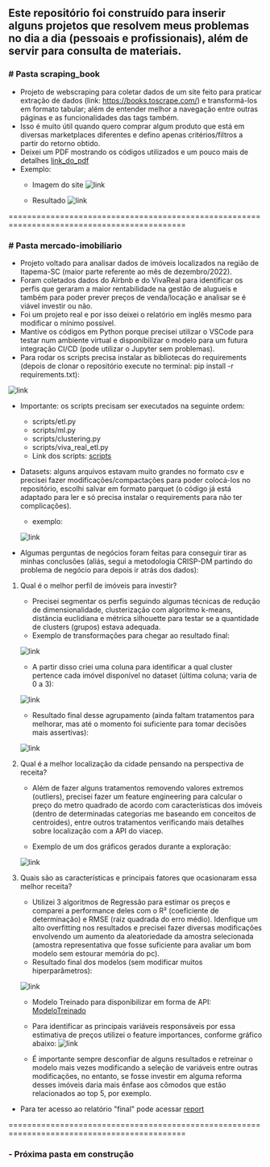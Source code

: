 ## Este repositório foi construído para inserir alguns projetos que resolvem meus problemas no dia a dia (pessoais e profissionais), além de servir para consulta de materiais.

### # Pasta scraping_book
- Projeto de webscraping para coletar dados de um site feito para praticar extração de dados (link: https://books.toscrape.com/) e transformá-los em formato tabular; além de entender melhor a navegação entre outras páginas e as funcionalidades das tags também.
- Isso é muito útil quando quero comprar algum produto que está em diversas marketplaces diferentes e defino apenas critérios/filtros a partir do retorno obtido.
- Deixei um PDF mostrando os códigos utilizados e um pouco mais de detalhes [link_do_pdf](https://github.com/ArielCAlves/projetos/blob/main/scraping_book/ScrapingBooks.pdf)
- Exemplo:
  - Imagem do site ![link](https://github.com/ArielCAlves/projetos/blob/main/scraping_book/images/print_site.png)
  
  - Resultado ![link](https://github.com/ArielCAlves/projetos/blob/main/scraping_book/images/dataframe.png)
  
  
  
  
============================================================================================


### # Pasta mercado-imobiliario
 - Projeto voltado para analisar dados de imóveis localizados na região de Itapema-SC (maior parte referente ao mês de dezembro/2022).
 - Foram coletados dados do Airbnb e do VivaReal para identificar os perfis que geraram a maior rentabilidade na gestão de alugueis e também para poder prever preços de venda/locação e analisar se é viável investir ou não.
 - Foi um projeto real e por isso deixei o relatório em inglês mesmo para modificar o mínimo possível.
 - Mantive os códigos em Python porque precisei utilizar o VSCode para testar num ambiente virtual e disponibilizar o modelo para um futura integração CI/CD (pode utilizar o Jupyter sem problemas). 
 - Para rodar os scripts precisa instalar as bibliotecas do requirements (depois de clonar o repositório execute no terminal: pip install -r requirements.txt): 

 ![link](https://github.com/ArielCAlves/projetos/blob/main/mercado-imobiliario/images/libraries.png)
 
 - Importante: os scripts precisam ser executados na seguinte ordem:
    - scripts/etl.py
    - scripts/ml.py
    - scripts/clustering.py
    - scripts/viva_real_etl.py
    - Link dos scripts: [scripts](https://github.com/ArielCAlves/projetos/tree/main/mercado-imobiliario/scripts)
    
    
 - Datasets: alguns arquivos estavam muito grandes no formato csv e precisei fazer modificações/compactações para poder colocá-los no repositório, escolhi salvar em formato parquet (o código já está adaptado para ler e só precisa instalar o requirements para não ter complicações).
    - exemplo: 
    
    ![link](https://github.com/ArielCAlves/projetos/blob/main/mercado-imobiliario/images/print_dataset.png)
       
  
 - Algumas perguntas de negócios foram feitas para conseguir tirar as minhas conclusões (aliás, segui a metodologia CRISP-DM partindo do problema de negócio para depois ir atrás dos dados):
  1) Qual é o melhor perfil de imóveis para investir?
      - Precisei segmentar os perfis seguindo algumas técnicas de redução de dimensionalidade, clusterização com algoritmo k-means, distância euclidiana e métrica silhouette para testar se a quantidade de clusters (grupos) estava adequada.
      - Exemplo de transformações para chegar ao resultado final:
      
      ![link](https://github.com/ArielCAlves/projetos/blob/main/mercado-imobiliario/images/cluster.png)
      
      - A partir disso criei uma coluna para identificar a qual cluster pertence cada imóvel disponível no dataset (última coluna; varia de 0 a 3):
      
      ![link](https://github.com/ArielCAlves/projetos/blob/main/mercado-imobiliario/images/cluster2.png)
      
      
      - Resultado final desse agrupamento (ainda faltam tratamentos para melhorar, mas até o momento foi suficiente para tomar decisões mais assertivas):
      
      ![link](https://github.com/ArielCAlves/projetos/blob/main/mercado-imobiliario/images/profiles.png)
  
  2) Qual é a melhor localização da cidade pensando na perspectiva de receita?  
      - Além de fazer alguns tratamentos removendo valores extremos (outliers), precisei fazer um feature engineering para calcular o preço do metro quadrado de acordo com características dos imóveis (dentro de determinadas categorias me baseando em conceitos de centroides), entre outros tratamentos verificando mais detalhes sobre localização com a API do viacep.
    
      - Exemplo de um dos gráficos gerados durante a exploração:    
    
      ![link](https://github.com/ArielCAlves/projetos/blob/main/mercado-imobiliario/images/viva_real.png)    
    
  

  3) Quais são as características e principais fatores que ocasionaram essa melhor receita?
      - Utilizei 3 algoritmos de Regressão para estimar os preços e comparei a performance deles com o R² (coeficiente de determinação) e RMSE (raiz quadrada do erro médio). Idenfique um alto overfitting nos resultados e precisei fazer diversas modificações envolvendo um aumento da aleatoriedade da amostra selecionada (amostra representativa que fosse suficiente para avaliar um bom modelo sem estourar memória do pc).
      - Resultado final dos modelos (sem modificar muitos hiperparâmetros):
      
      ![link](https://github.com/ArielCAlves/projetos/blob/main/mercado-imobiliario/images/without_overfitting.png)
      
      - Modelo Treinado para disponibilizar em forma de API: [ModeloTreinado](https://github.com/ArielCAlves/projetos/tree/main/mercado-imobiliario/model)
      
      - Para identificar as principais variáveis responsáveis por essa estimativa de preços utilizei o feature importances, conforme gráfico abaixo:
      ![link](https://github.com/ArielCAlves/projetos/blob/main/mercado-imobiliario/images/ml_feature_importance.png)
      
      
      - É importante sempre desconfiar de alguns resultados e retreinar o modelo mais vezes modificando a seleção de variáveis entre outras modificações, no entanto, se fosse investir em alguma reforma desses imóveis daria mais ênfase aos cômodos que estão relacionados ao top 5, por exemplo.
      
      
  
  - Para ter acesso ao relatório "final" pode acessar [report](https://github.com/ArielCAlves/projetos/blob/main/mercado-imobiliario/report.pdf)
  
  
  
  ============================================================================================
  
  ### - Próxima pasta em construção
